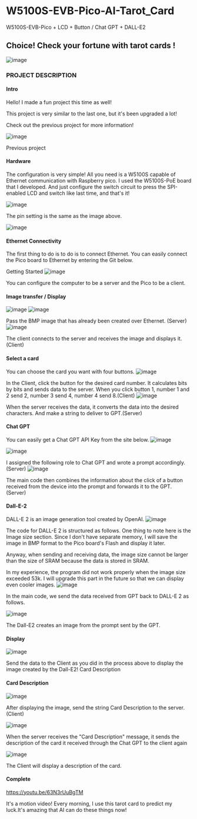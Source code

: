 # W5100S-EVB-Pico-AI-Tarot_Card
W5100S-EVB-Pico + LCD + Button / Chat GPT + DALL-E2

## Choice! Check your fortune with tarot cards !

![image](https://github.com/wiznetmaker/W5100S-EVB-Pico-AI-Tarot_Card/assets/111826791/17d3ea0c-eada-4b4c-84df-79f1348b39d7)


### PROJECT DESCRIPTION
#### Intro
Hello! I made a fun project this time as well!

This project is very similar to the last one, but it's been upgraded a lot!

Check out the previous project for more information!

![image](https://github.com/wiznetmaker/W5100S-EVB-Pico-AI-Tarot_Card/assets/111826791/27aa8408-6ac3-4325-b024-e8fad0058803)

Previous project

#### Hardware
The configuration is very simple! All you need is a W5100S capable of Ethernet communication with Raspberry pico. I used the W5100S-PoE board that I developed. And just configure the switch circuit to press the SPI-enabled LCD and switch like last time, and that's it!

![image](https://github.com/wiznetmaker/W5100S-EVB-Pico-AI-Tarot_Card/assets/111826791/4df8cc3f-ede9-4deb-aef2-dd175f764068)

The pin setting is the same as the image above.

![image](https://github.com/wiznetmaker/W5100S-EVB-Pico-AI-Tarot_Card/assets/111826791/f651f007-e52e-4667-b092-856900df56d7)

#### Ethernet Connectivity
The first thing to do is to do is to connect Ethernet. You can easily connect the Pico board to Ethernet by entering the Git below.

Getting Started
![image](https://github.com/wiznetmaker/W5100S-EVB-Pico-AI-Tarot_Card/assets/111826791/223dae96-c31e-47e8-8235-dc19daabf326)


You can configure the computer to be a server and the Pico to be a client.

#### Image transfer / Display
![image](https://github.com/wiznetmaker/W5100S-EVB-Pico-AI-Tarot_Card/assets/111826791/826aabfb-6c19-4173-846f-bffa375a070d)
![image](https://github.com/wiznetmaker/W5100S-EVB-Pico-AI-Tarot_Card/assets/111826791/997f8a27-bb8a-4a65-bfb9-0cf4e783fca0)

Pass the BMP image that has already been created over Ethernet. (Server)
![image](https://github.com/wiznetmaker/W5100S-EVB-Pico-AI-Tarot_Card/assets/111826791/b2d468e8-7f96-493e-bdfd-26b0b84b616c)

The client connects to the server and receives the image and displays it. (Client)

#### Select a card
You can choose the card you want with four buttons.
![image](https://github.com/wiznetmaker/W5100S-EVB-Pico-AI-Tarot_Card/assets/111826791/794a971c-cff1-4bda-99f3-52d01736cb4d)

In the Client, click the button for the desired card number. It calculates bits by bits and sends data to the server. When you click button 1, number 1 and 2 send 2, number 3 send 4, number 4 send 8.(Client)
![image](https://github.com/wiznetmaker/W5100S-EVB-Pico-AI-Tarot_Card/assets/111826791/7643ab60-b3f6-4768-83f9-36ba048ef7f9)

When the server receives the data, it converts the data into the desired characters. And make a string to deliver to GPT.(Server)

#### Chat GPT
You can easily get a Chat GPT API Key from the site below.
![image](https://github.com/wiznetmaker/W5100S-EVB-Pico-AI-Tarot_Card/assets/111826791/8e441aa1-7d51-41f0-a123-abab3ff89f6c)

![image](https://github.com/wiznetmaker/W5100S-EVB-Pico-AI-Tarot_Card/assets/111826791/69e220c6-6c56-4662-8900-b799f7ff4423)

I assigned the following role to Chat GPT and wrote a prompt accordingly.(Server)
![image](https://github.com/wiznetmaker/W5100S-EVB-Pico-AI-Tarot_Card/assets/111826791/7a39a5f0-3e83-471f-afbc-af30ae5cb038)

The main code then combines the information about the click of a button received from the device into the prompt and forwards it to the GPT.(Server)

#### Dall-E-2
DALL-E 2 is an image generation tool created by OpenAI.
![image](https://github.com/wiznetmaker/W5100S-EVB-Pico-AI-Tarot_Card/assets/111826791/fc3de45d-cc27-4440-b17a-b09ebd93ad34)

The code for DALL-E 2 is structured as follows. One thing to note here is the Image size section. Since I don't have separate memory, I will save the image in BMP format to the Pico board's Flash and display it later.

Anyway, when sending and receiving data, the image size cannot be larger than the size of SRAM because the data is stored in SRAM.

In my experience, the program did not work properly when the image size exceeded 53k. I will upgrade this part in the future so that we can display even cooler images.
![image](https://github.com/wiznetmaker/W5100S-EVB-Pico-AI-Tarot_Card/assets/111826791/227c4ea1-98bb-4abd-aa47-e696db9e5e63)

In the main code, we send the data received from GPT back to DALL-E 2 as follows.

![image](https://github.com/wiznetmaker/W5100S-EVB-Pico-AI-Tarot_Card/assets/111826791/fa2cca91-fdbb-4309-be43-144f1a54a891)

The Dall-E2 creates an image from the prompt sent by the GPT.
#### Display
![image](https://github.com/wiznetmaker/W5100S-EVB-Pico-AI-Tarot_Card/assets/111826791/ebbd15cb-37a8-4d09-9caa-f3a29fdae19a)

Send the data to the Client as you did in the process above to display the image created by the Dall-E2!
Card Description
#### Card Description
![image](https://github.com/wiznetmaker/W5100S-EVB-Pico-AI-Tarot_Card/assets/111826791/87c1e3ea-1ad8-44fa-a584-170b853bce3f)
 
After displaying the image, send the string Card Description to the server. (Client)

![image](https://github.com/wiznetmaker/W5100S-EVB-Pico-AI-Tarot_Card/assets/111826791/b11933c8-6e33-4281-8b4e-641e3a6cd3a5)

When the server receives the "Card Description" message, it sends the description of the card it received through the Chat GPT to the client again

![image](https://github.com/wiznetmaker/W5100S-EVB-Pico-AI-Tarot_Card/assets/111826791/53f65115-32eb-434a-b03d-f3fe57bc45a2)

The Client will display a description of the card.
#### Complete
https://youtu.be/63N3rUuBgTM

It's a motion video! Every morning, I use this tarot card to predict my luck.It's amazing that AI can do these things now!
